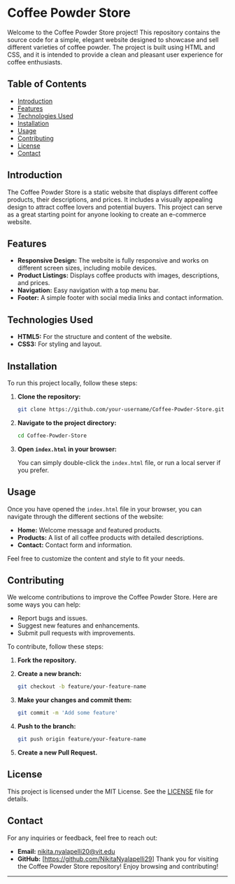 # Coffee Powder Store

Welcome to the Coffee Powder Store project! This repository contains the source code for a simple, elegant website designed to showcase and sell different varieties of coffee powder. The project is built using HTML and CSS, and it is intended to provide a clean and pleasant user experience for coffee enthusiasts.

## Table of Contents

- [Introduction](#introduction)
- [Features](#features)
- [Technologies Used](#technologies-used)
- [Installation](#installation)
- [Usage](#usage)
- [Contributing](#contributing)
- [License](#license)
- [Contact](#contact)

## Introduction

The Coffee Powder Store is a static website that displays different coffee products, their descriptions, and prices. It includes a visually appealing design to attract coffee lovers and potential buyers. This project can serve as a great starting point for anyone looking to create an e-commerce website.

## Features

- **Responsive Design:** The website is fully responsive and works on different screen sizes, including mobile devices.
- **Product Listings:** Displays coffee products with images, descriptions, and prices.
- **Navigation:** Easy navigation with a top menu bar.
- **Footer:** A simple footer with social media links and contact information.

## Technologies Used

- **HTML5:** For the structure and content of the website.
- **CSS3:** For styling and layout.

## Installation

To run this project locally, follow these steps:

1. **Clone the repository:**

    ```bash
    git clone https://github.com/your-username/Coffee-Powder-Store.git
    ```

2. **Navigate to the project directory:**

    ```bash
    cd Coffee-Powder-Store
    ```

3. **Open `index.html` in your browser:**

    You can simply double-click the `index.html` file, or run a local server if you prefer.

## Usage

Once you have opened the `index.html` file in your browser, you can navigate through the different sections of the website:

- **Home:** Welcome message and featured products.
- **Products:** A list of all coffee products with detailed descriptions.
- **Contact:** Contact form and information.

Feel free to customize the content and style to fit your needs.

## Contributing

We welcome contributions to improve the Coffee Powder Store. Here are some ways you can help:

- Report bugs and issues.
- Suggest new features and enhancements.
- Submit pull requests with improvements.

To contribute, follow these steps:

1. **Fork the repository.**
2. **Create a new branch:**

    ```bash
    git checkout -b feature/your-feature-name
    ```

3. **Make your changes and commit them:**

    ```bash
    git commit -m 'Add some feature'
    ```

4. **Push to the branch:**

    ```bash
    git push origin feature/your-feature-name
    ```

5. **Create a new Pull Request.**

## License

This project is licensed under the MIT License. See the [LICENSE](LICENSE) file for details.

## Contact

For any inquiries or feedback, feel free to reach out:

- **Email:** nikita.nyalapelli20@vit.edu
- **GitHub:** [https://github.com/NikitaNyalapelli29]
Thank you for visiting the Coffee Powder Store repository! Enjoy browsing and contributing!

---
